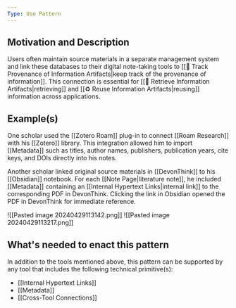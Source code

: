 ```yaml
---
Type: Use Pattern
---
```

## Motivation and Description

Users often maintain source materials in a separate management system and link these databases to their digital note-taking tools to [[🌱 Track Provenance of Information Artifacts|keep track of the provenance of information]]. This connection is essential for [[🎣 Retrieve Information Artifacts|retrieving]] and [[♻️ Reuse Information Artifacts|reusing]] information across applications.
## Example(s)

One scholar used the [[Zotero Roam]] plug-in to connect [[Roam Research]] with his [[Zotero]] library. This integration allowed him to import [[Metadata]] such as titles, author names, publishers, publication years, cite keys, and DOIs directly into his notes.

Another scholar linked original source materials in [[DevonThink]] to his [[Obsidian]] notebook. For each [[Note Page|literature note]], he included [[Metadata]] containing an [[Internal Hypertext Links|internal link]] to the corresponding PDF in DevonThink. Clicking the link in Obsidian opened the PDF in DevonThink for immediate reference.

![[Pasted image 20240429113142.png]]
![[Pasted image 20240429113217.png]]

## What's needed to enact this pattern

In addition to the tools mentioned above, this pattern can be supported by any tool that includes the following technical primitive(s):

- [[Internal Hypertext Links]]
- [[Metadata]]
- [[Cross-Tool Connections]]
